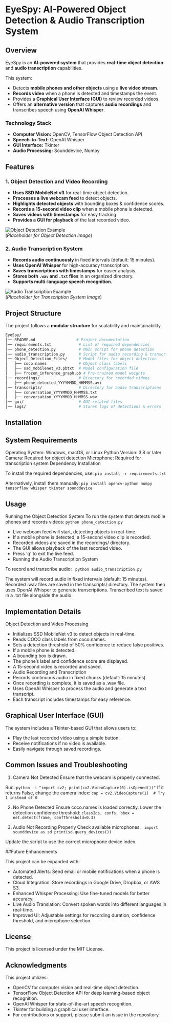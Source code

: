 # **EyeSpy: AI-Powered Object Detection & Audio Transcription System**

## **Overview**

EyeSpy is an **AI-powered system** that provides **real-time object detection** and **audio transcription** capabilities.

This system:
- Detects **mobile phones and other objects** using a **live video stream**.
- **Records video** when a phone is detected and timestamps the event.
- Provides a **Graphical User Interface (GUI)** to review recorded videos.
- Offers an **alternative version** that captures **audio recordings** and transcribes speech using **OpenAI Whisper**.

### **Technology Stack**

- **Computer Vision:** OpenCV, TensorFlow Object Detection API
- **Speech-to-Text:** OpenAI Whisper
- **GUI Interface:** Tkinter
- **Audio Processing:** Sounddevice, Numpy

## **Features**

### **1. Object Detection and Video Recording**

- **Uses SSD MobileNet v3** for real-time object detection.
- **Processes a live webcam feed** to detect objects.
- **Highlights detected objects** with bounding boxes & confidence scores.
- **Records a 15-second video clip** when a mobile phone is detected.
- **Saves videos with timestamps** for easy tracking.
- **Provides a GUI for playback** of the last recorded video.

![Object Detection Example](https://via.placeholder.com/800x400.png?text=Object+Detection+Example)  
(*Placeholder for Object Detection Image*)

### **2. Audio Transcription System**

- **Records audio continuously** in fixed intervals (default: 15 minutes).
- **Uses OpenAI Whisper** for high-accuracy transcription.
- **Saves transcriptions with timestamps** for easier analysis.
- **Stores both `.wav` and `.txt` files** in an organized directory.
- **Supports multi-language speech recognition**.

![Audio Transcription Example](https://via.placeholder.com/800x400.png?text=Audio+Transcription+Example)  
(*Placeholder for Transcription System Image*)

## **Project Structure**

The project follows a **modular structure** for scalability and maintainability.

```bash
EyeSpy/
│── README.md                  # Project documentation
│── requirements.txt            # List of required dependencies
│── phone_detection.py          # Main script for phone detection
│── audio_transcription.py      # Script for audio recording & transcription
│── Object_Detection_Files/     # Model files for object detection
│   ├── coco.names              # Object class labels
│   ├── ssd_mobilenet_v3.pbtxt  # Model configuration file
│   ├── frozen_inference_graph.pb # Pre-trained model weights
│── recordings/                 # Directory for recorded videos
│   ├── phone_detected_YYYYMMDD_HHMMSS.avi
│── transcripts/                # Directory for audio transcriptions
│   ├── conversation_YYYYMMDD_HHMMSS.txt
│   ├── conversation_YYYYMMDD_HHMMSS.wav
│── gui/                        # GUI-related files
│── logs/                       # Stores logs of detections & errors
```

## **Installation**

## System Requirements

Operating System: Windows, macOS, or Linux
Python Version: 3.8 or later
Camera: Required for object detection
Microphone: Required for transcription system
Dependency Installation

To install the required dependencies, use: ```pip install -r requirements.txt```

Alternatively, install them manually: ```pip install opencv-python numpy tensorflow whisper tkinter sounddevice```

## Usage
Running the Object Detection System
To run the system that detects mobile phones and records videos: ```python phone_detection.py```

- Live webcam feed will start, detecting objects in real-time.
- If a mobile phone is detected, a 15-second video clip is recorded.
- Recorded videos are saved in the recordings/ directory.
- The GUI allows playback of the last recorded video.
- Press 'q' to exit the live feed.
- Running the Audio Transcription System

To record and transcribe audio: ``` python audio_transcription.py```

The system will record audio in fixed intervals (default: 15 minutes).
Recorded .wav files are saved in the transcripts/ directory.
The system then uses OpenAI Whisper to generate transcriptions.
Transcribed text is saved in a .txt file alongside the audio.

## Implementation Details

Object Detection and Video Processing

- Initializes SSD MobileNet v3 to detect objects in real-time.
- Reads COCO class labels from coco.names.
- Sets a detection threshold of 50% confidence to reduce false positives.
- If a mobile phone is detected:
- A bounding box is drawn.
- The phone’s label and confidence score are displayed.
- A 15-second video is recorded and saved.
- Audio Recording and Transcription
- Records continuous audio in fixed chunks (default: 15 minutes).
- Once recording is complete, it is saved as a .wav file.
- Uses OpenAI Whisper to process the audio and generate a text transcript.
- Each transcript includes timestamps for easy reference.

## Graphical User Interface (GUI)

The system includes a Tkinter-based GUI that allows users to:

- Play the last recorded video using a simple button.
- Receive notifications if no video is available.
- Easily navigate through saved recordings.

## Common Issues and Troubleshooting

1. Camera Not Detected
Ensure that the webcam is properly connected.

Run: ```python -c "import cv2; print(cv2.VideoCapture(0).isOpened())"```
If it returns False, change the camera index: ```cap = cv2.VideoCapture(1)  # Try 1 instead of 0```

2. No Phone Detected
Ensure coco.names is loaded correctly.
Lower the detection confidence threshold: ```classIds, confs, bbox = net.detect(frame, confThreshold=0.3)```

3. Audio Not Recording Properly
Check available microphones: ``` import sounddevice as sd
print(sd.query_devices())```

Update the script to use the correct microphone device index.

##Future Enhancements

This project can be expanded with:

- Automated Alerts: Send email or mobile notifications when a phone is detected.
- Cloud Integration: Store recordings in Google Drive, Dropbox, or AWS S3.
- Enhanced Whisper Processing: Use fine-tuned models for better accuracy.
- Live Audio Translation: Convert spoken words into different languages in real-time.
- Improved UI: Adjustable settings for recording duration, confidence threshold, and microphone selection.

## License

This project is licensed under the MIT License.

## Acknowledgments

This project utilizes:

- OpenCV for computer vision and real-time object detection.
- TensorFlow Object Detection API for deep learning-based object recognition.
- OpenAI Whisper for state-of-the-art speech recognition.
- Tkinter for building a graphical user interface.
- For contributions or support, please submit an issue in the repository.


